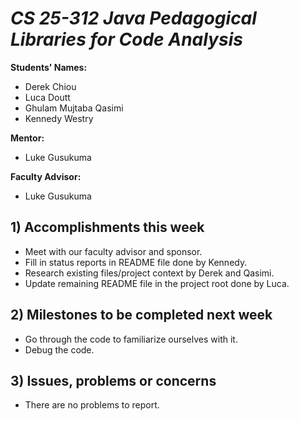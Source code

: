 # *CS 25-312 Java Pedagogical Libraries for Code Analysis*

**Students' Names:**
* Derek Chiou
* Luca Doutt
* Ghulam Mujtaba Qasimi
* Kennedy Westry


**Mentor:**
* Luke Gusukuma


**Faculty Advisor:**
* Luke Gusukuma


## 1) Accomplishments this week ##
   - Meet with our faculty advisor and sponsor. 
   - Fill in status reports in README file done by Kennedy.
   - Research existing files/project context by Derek and Qasimi.
   - Update remaining README file in the project root done by Luca. 


## 2) Milestones to be completed next week ##
   - Go through the code to familiarize ourselves with it.
   - Debug the code.

## 3) Issues, problems or concerns ##
   - There are no problems to report. 
   


